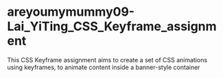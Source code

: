 # areyoumymummy09-Lai_YiTing_CSS_Keyframe_assignment
This CSS Keyframe assignment aims to create a set of CSS animations using keyframes, to animate content inside a banner-style container
